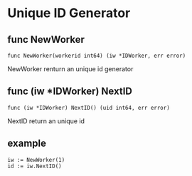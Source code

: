# Unique ID Generator

## func NewWorker
    func NewWorker(workerid int64) (iw *IDWorker, err error)
NewWorker renturn an unique id generator

## func (iw *IDWorker) NextID
    func (iw *IDWorker) NextID() (uid int64, err error)
NextID return an unique id

## example
    iw := NewWorker(1)
    id := iw.NextID()

